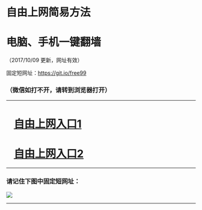 ﻿# 自由上网简易方法

# 电脑、手机一键翻墙

（2017/10/09 更新，网址有效）

固定短网址：https://git.io/free99

### （微信如打不开，请转到浏览器打开）


***





# &nbsp;&nbsp; <a href="http://ft457217132.fwq-tz-1001.info/fwqtz01.html?t=10090019526 " target="_blank">自由上网入口1</a>
# &nbsp;&nbsp; <a href="http://ft460817761.fwq-tz-1002.info/fwqtz02.html?t=100900131064 " target="_blank">自由上网入口2</a>
***

### 请记住下图中固定短网址：

<img src="https://s3-us-west-2.amazonaws.com/fwq-1001/yjfq-20170905okok.png" /> 


***

